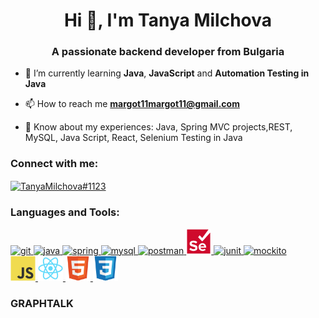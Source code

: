 
<h1 align="center">Hi 👋, I'm Tanya Milchova</h1>
<h3 align="center">A passionate backend developer from Bulgaria</h3>

- 🌱 I’m currently learning **Java**, **JavaScript** and **Automation Testing in Java**  

- 📫 How to reach me **margot11margot11@gmail.com**

- 📄 Know about my experiences: Java, Spring MVC projects,REST, MySQL, Java Script, React, Selenium Testing in Java

<h3 align="left">Connect with me:</h3>
<p align="left">
<a href="https://discord.gg/TanyaMilchova#1123" target="blank"><img align="center" src="https://raw.githubusercontent.com/rahuldkjain/github-profile-readme-generator/master/src/images/icons/Social/discord.svg" alt="TanyaMilchova#1123" height="30" width="40" /></a>
</p>

<h3 align="left">Languages and Tools:</h3>
<p align="left">
    <a href="https://git-scm.com/" target="_blank" rel="noreferrer"> <img src="https://www.vectorlogo.zone/logos/git-scm/git-scm-icon.svg" alt="git" width="40"         height="40"/> </a>
    <a href="https://www.java.com" target="_blank" rel="noreferrer"> <img src="https://raw.githubusercontent.com/devicons/devicon/master/icons/java/java-               original.svg" alt="java" width="40" height="40"/> </a>
    <a href="https://spring.io/" target="_blank" rel="noreferrer"> <img src="https://www.vectorlogo.zone/logos/springio/springio-icon.svg" alt="spring"                 width="40" height="40"/> </a>
    <a href="https://www.mysql.com/" target="_blank" rel="noreferrer"> <img src="https://raw.githubusercontent.com/devicons/devicon/master/icons/mysql/mysql-           original-wordmark.svg" alt="mysql" width="40" height="40"/> </a> 
    <a href="https://postman.com" target="_blank" rel="noreferrer"> <img src="https://www.vectorlogo.zone/logos/getpostman/getpostman-icon.svg" alt="postman"            width="40" height="40"/> </a> 
    <a href="https://www.selenium.dev/" target="_blank" rel="noreferrer">
  <img src="https://raw.githubusercontent.com/devicons/devicon/master/icons/selenium/selenium-original.svg" alt="selenium" width="40" height="40"/>
</a>
    <a href="https://junit.org/junit5/" target="_blank" rel="noreferrer">
  <img src="https://junit.org/junit5/assets/img/junit5-logo.png" alt="junit" width="40" height="40"/>
</a>
    <a href="https://site.mockito.org/" target="_blank" rel="noreferrer">
  <img src="https://avatars.githubusercontent.com/u/2054002?s=200&v=4" alt="mockito" width="40" height="40"/>
</a><br>
    <a href="https://developer.mozilla.org/en-US/docs/Web/JavaScript" target="_blank" rel="noreferrer">
        <img src="https://raw.githubusercontent.com/devicons/devicon/master/icons/javascript/javascript-original.svg" alt="javascript" width="40" height="40"/>
    </a>
    <a href="https://reactjs.org/" target="_blank" rel="noreferrer">
          <img src="https://raw.githubusercontent.com/devicons/devicon/master/icons/react/react-original.svg" alt="react" width="40" height="40"/>
    </a>
    <a href="https://developer.mozilla.org/en-US/docs/Web/HTML" target="_blank" rel="noreferrer">
        <img src="https://raw.githubusercontent.com/devicons/devicon/master/icons/html5/html5-original.svg" alt="html5" width="40" height="40"/>
    </a>
    <a href="https://developer.mozilla.org/en-US/docs/Web/CSS" target="_blank" rel="noreferrer">
      <img src="https://raw.githubusercontent.com/devicons/devicon/master/icons/css3/css3-original.svg" alt="css3" width="40" height="40"/>
    </a>
</p>
<h3 align="left"> GRAPHTALK


